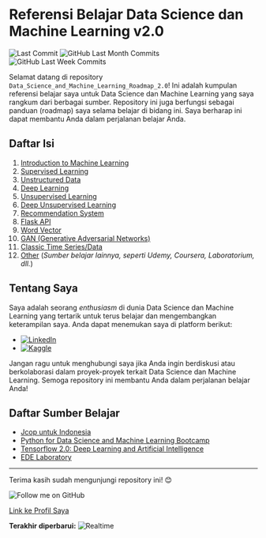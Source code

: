 # Referensi Belajar Data Science dan Machine Learning v2.0

![Last Commit](https://img.shields.io/github/last-commit/mhyubr/Data_Science_and_Machine_Learning_Roadmap_2.0)
![GitHub Last Month Commits](https://img.shields.io/github/commit-activity/m/mhyubr/Data_Science_and_Machine_Learning_Roadmap_2.0)
![GitHub Last Week Commits](https://img.shields.io/github/commit-activity/w/mhyubr/Data_Science_and_Machine_Learning_Roadmap_2.0)

Selamat datang di repository `Data_Science_and_Machine_Learning_Roadmap_2.0`! Ini adalah kumpulan referensi belajar saya untuk Data Science dan Machine Learning yang saya rangkum dari berbagai sumber. Repository ini juga berfungsi sebagai panduan (roadmap) saya selama belajar di bidang ini. Saya berharap ini dapat membantu Anda dalam perjalanan belajar Anda.

## Daftar Isi

1. [Introduction to Machine Learning](01%20-%20Introduction%20to%20Machine%20Learning)
2. [Supervised Learning](02%20-%20Supervised%20Learning)
3. [Unstructured Data](03%20-%20Unstructured%20Data)
4. [Deep Learning](04%20-%20Deep%20Learning)
5. [Unsupervised Learning](03%20-%20Unstructured%20Data)
6. [Deep Unsupervised Learning](05%20-%20Unsupervised%20Learning)
7. [Recommendation System](07%20-%20Recommendation%20System)
8. [Flask API](08%20-%20Flask%20API)
9. [Word Vector](09%20-%20Word%20Vector)
10. [GAN (Generative Adversarial Networks)](10%20-%20GAN%20(Generative%20Adversarial%20Networks))
11. [Classic Time Series/Data](11%20-%20Classic%20Time%20Series-data)
99. [Other](99%20-%20Other) (_Sumber belajar lainnya, seperti Udemy, Coursera, Laboratorium, dll._)

## Tentang Saya

Saya adalah seorang _enthusiasm_ di dunia Data Science dan Machine Learning yang tertarik untuk terus belajar dan mengembangkan keterampilan saya. Anda dapat menemukan saya di platform berikut:

- [![LinkedIn](https://img.shields.io/badge/LinkedIn-Connect-blue?logo=linkedin&style=for-the-badge)](https://www.linkedin.com/in/mhyubr/)
- [![Kaggle](https://img.shields.io/badge/Kaggle-Profile-orange?logo=kaggle&style=for-the-badge)](https://www.kaggle.com/muhammadayyubramli)

Jangan ragu untuk menghubungi saya jika Anda ingin berdiskusi atau berkolaborasi dalam proyek-proyek terkait Data Science dan Machine Learning. Semoga repository ini membantu Anda dalam perjalanan belajar Anda!

## Daftar Sumber Belajar

- [Jcop untuk Indonesia](https://www.youtube.com/@JCOpUntukIndonesia)
- [Python for Data Science and Machine Learning Bootcamp](https://www.udemy.com/course/python-for-data-science-and-machine-learning-bootcamp/)
- [Tensorflow 2.0: Deep Learning and Artificial Intelligence](https://www.udemy.com/course/deep-learning-tensorflow-2/)
- [EDE Laboratory](https://www.instagram.com/lifeatedelab/)

---

Terima kasih sudah mengunjungi repository ini! 😊

![Follow me on GitHub](https://img.shields.io/github/followers/mhyubr?style=social)

[Link ke Profil Saya](https://github.com/mhyubr)

**Terakhir diperbarui:** ![Realtime](https://img.shields.io/github/last-commit/mhyubr/Data_Science_and_Machine_Learning_Roadmap_2.0?label=Realtime)
